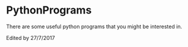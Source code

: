 # PythonPrograms

There are some useful python programs that you might be interested in.

Edited by 27/7/2017
